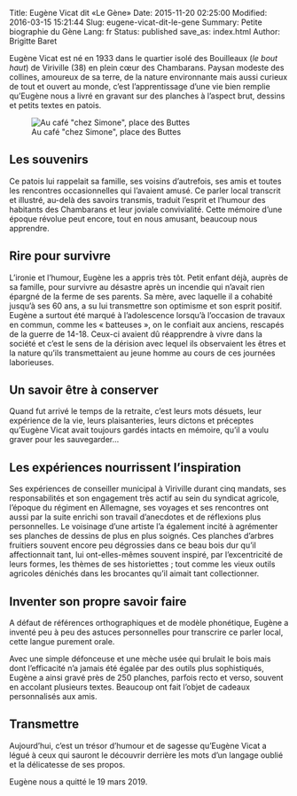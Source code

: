 Title: Eugène Vicat dit «Le Gène»
Date: 2015-11-20 02:25:00
Modified: 2016-03-15 15:21:44
Slug: eugene-vicat-dit-le-gene
Summary: Petite biographie du Gène
Lang: fr
Status: published
save_as: index.html
Author: Brigitte Baret

Eugène Vicat est né en 1933 dans le quartier isolé des Bouilleaux (*le bout haut*) de Viriville (38) en plein cœur des Chambarans.
Paysan modeste des collines, amoureux de sa terre, de la nature environnante mais aussi curieux de tout et ouvert au monde, c’est l’apprentissage d’une vie bien remplie qu’Eugène nous a livré en gravant sur des planches à l’aspect brut, dessins et petits textes en patois.

<figure class="image-block" style="float: center;">
  <img alt="Au café &quot;chez Simone&quot;, place des Buttes" src="{static}/images/eugene_20140501.jpg">
  <figcaption style="max-width: 576px">Au café &quot;chez Simone&quot;, place des Buttes</figcaption>
</figure>

## Les souvenirs
Ce patois lui rappelait sa famille, ses voisins d’autrefois, ses amis et toutes les rencontres occasionnelles qui l’avaient amusé. Ce parler local transcrit et illustré, au-delà des savoirs transmis, traduit l’esprit et l’humour des habitants des Chambarans et leur joviale convivialité. Cette mémoire d’une époque révolue peut encore, tout en nous amusant, beaucoup nous apprendre.

## Rire pour survivre
L’ironie et l’humour, Eugène les a appris très tôt. Petit enfant déjà, auprès de sa famille, pour survivre au désastre après un incendie qui n’avait rien épargné de la ferme de ses parents. Sa mère, avec laquelle il a cohabité jusqu’à ses 60 ans, a su lui transmettre son optimisme et son esprit positif. Eugène a surtout été marqué à l’adolescence lorsqu’à l’occasion de travaux en commun, comme les « batteuses », on le confiait aux anciens, rescapés de la guerre de 14-18. Ceux-ci avaient dû réapprendre à vivre dans la société et c’est le sens de la dérision avec lequel ils observaient les êtres et la nature qu’ils transmettaient au jeune homme au cours de ces journées laborieuses.

## Un savoir être à conserver
Quand fut arrivé le temps de la retraite, c’est leurs mots désuets, leur expérience de la vie, leurs plaisanteries, leurs dictons et préceptes qu’Eugène Vicat avait toujours gardés intacts en mémoire, qu’il a voulu graver pour les sauvegarder…

## Les expériences nourrissent l’inspiration
Ses expériences de conseiller municipal à Viriville durant cinq mandats, ses responsabilités et son engagement très actif au sein du syndicat agricole, l’époque du régiment en Allemagne, ses voyages et ses rencontres ont aussi par la suite enrichi son travail d’anecdotes et de réflexions plus personnelles. Le voisinage d’une artiste l’a également incité à agrémenter ses planches de dessins de plus en plus soignés. Ces planches d’arbres fruitiers souvent encore peu dégrossies dans ce beau bois dur qu’il affectionnait tant, lui ont-elles-mêmes souvent inspiré, par l’excentricité de leurs formes, les thèmes de ses historiettes ; tout comme les vieux outils agricoles dénichés dans les brocantes qu’il aimait tant collectionner.

## Inventer son propre savoir faire
A défaut de références orthographiques et de modèle phonétique, Eugène a inventé peu à peu des astuces personnelles pour transcrire ce parler local, cette langue purement orale.

Avec une simple défonceuse et une mèche usée qui brulait le bois mais dont l’efficacité n’a jamais été égalée par des outils plus sophistiqués, Eugène a ainsi gravé près de 250 planches, parfois recto et verso, souvent en accolant plusieurs textes. Beaucoup ont fait l’objet de cadeaux personnalisés aux amis.

## Transmettre
Aujourd’hui, c’est un trésor d’humour et de sagesse qu’Eugène Vicat a légué à ceux qui sauront le découvrir derrière les mots d’un langage oublié et la délicatesse de ses propos.

Eugène nous a quitté le 19 mars 2019.
